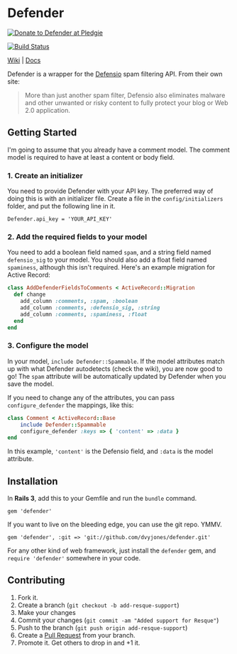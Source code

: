 # Defender

[![Donate to Defender at Pledgie](https://www.pledgie.com/campaigns/16244.png?skin_name=chrome)](http://www.pledgie.com/campaigns/16244)

[![Build Status](https://secure.travis-ci.org/dvyjones/defender.png?branch=master)](http://travis-ci.org/dvyjones/defender)

[Wiki](https://github.com/dvyjones/defender/wiki) | [Docs](http://rubydoc.info/github/dvyjones/defender/master/frames)

Defender is a wrapper for the [Defensio](http://defensio.com) spam filtering 
API. From their own site:

> More than just another spam filter, Defensio also eliminates malware and
> other unwanted or risky content to fully protect your blog or Web 2.0
> application.

## Getting Started

I'm going to assume that you already have a comment model. The comment model
is required to have at least a content or body field.

### 1. Create an initializer

You need to provide Defender with your API key. The preferred way of doing
this is with an initializer file. Create a file in the `config/initializers`
folder, and put the following line in it.

    Defender.api_key = 'YOUR_API_KEY'

### 2. Add the required fields to your model

You need to add a boolean field named `spam`, and a string field named
`defensio_sig` to your model. You should also add a float field named
`spaminess`, although this isn't required. Here's an example migration for
Active Record:

```ruby
class AddDefenderFieldsToComments < ActiveRecord::Migration
  def change
    add_column :comments, :spam, :boolean
    add_column :comments, :defensio_sig, :string
    add_column :comments, :spaminess, :float
  end
end
````

### 3. Configure the model

In your model, `include Defender::Spammable`. If the model attributes match up
with what Defender autodetects (check the wiki), you are now good to go! The
`spam` attribute will be automatically updated by Defender when you save the
model.

If you need to change any of the attributes, you can pass `configure_defender`
the mappings, like this:

```ruby
class Comment < ActiveRecord::Base
    include Defender::Spammable
    configure_defender :keys => { 'content' => :data }
end
```

In this example, `'content'` is the Defensio field, and `:data` is the model
attribute.

## Installation

In **Rails 3**, add this to your Gemfile and run the `bundle` command.

    gem 'defender'

If you want to live on the bleeding edge, you can use the git repo. YMMV.

    gem 'defender', :git => 'git://github.com/dvyjones/defender.git'

For any other kind of web framework, just install the `defender` gem, and
`require 'defender'` somewhere in your code.

## Contributing

1. Fork it.
2. Create a branch (`git checkout -b add-resque-support`)
3. Make your changes
4. Commit your changes (`git commit -am "Added support for Resque"`)
5. Push to the branch (`git push origin add-resque-support`)
6. Create a [Pull Request](http://help.github.com/pull-requests/) from your branch.
7. Promote it. Get others to drop in and +1 it.
